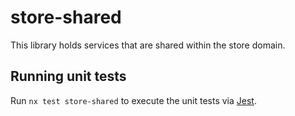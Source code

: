 # store-shared

This library holds services that are shared within
the store domain.

## Running unit tests

Run `nx test store-shared` to execute the unit tests via [Jest](https://jestjs.io).
